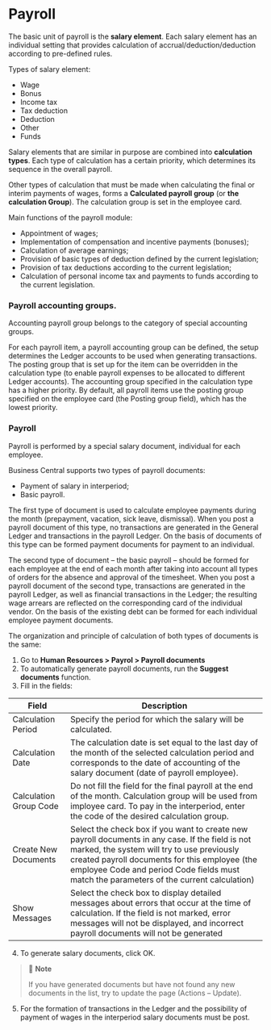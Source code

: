 # Payroll

The basic unit of payroll is the **salary element**. Each salary element has an individual setting that provides calculation of accrual/deduction/deduction according to pre-defined rules. 

Types of salary element:

- Wage
- Bonus
- Income tax
- Tax deduction
- Deduction
- Other
- Funds

Salary elements that are similar in purpose are combined into **calculation types**. Each type of calculation has a certain priority, which determines its sequence in the overall payroll.

Other types of calculation that must be made when calculating the final or interim payments of wages, forms a **Calculated payroll group** (or **the calculation Group**). The calculation group is set in the employee card.

Main functions of the payroll module:

- Appointment of wages; 
- Implementation of compensation and incentive payments (bonuses); 
- Calculation of average earnings;
- Provision of basic types of deduction defined by the current legislation; 
- Provision of tax deductions according to the current legislation; 
- Calculation of personal income tax and payments to funds according to the current legislation.

### Payroll accounting groups.

Accounting payroll group belongs to the category of special accounting groups.

For each payroll item, a payroll accounting group can be defined, the setup  determines the Ledger accounts to be used when generating transactions. The posting group that is set up for the item can be overridden in the calculation type (to enable payroll expenses to be allocated to different Ledger accounts). The accounting group specified in the calculation type has a higher priority. By default, all payroll items use the posting group specified on the employee card (the Posting group field), which has the lowest priority.

### Payroll

Payroll is performed by a special salary document, individual for each employee.

Business Central supports two types of payroll documents: 

- Payment of salary in interperiod; 
- Basic payroll. 

The first type of document is used to calculate employee payments during the month (prepayment, vacation, sick leave, dismissal). When you post a payroll document of this type, no transactions are generated in the General Ledger and transactions in the payroll Ledger. On the basis of documents of this type can be formed payment documents for payment to an individual. 

The second type of document – the basic payroll – should be formed for each employee at the end of each month after taking into account all types of orders for the absence and approval of the timesheet. When you post a payroll document of the second type, transactions are generated in the payroll Ledger, as well as financial transactions in the Ledger; the resulting wage arrears are reflected on the corresponding card of the individual vendor. On the basis of the existing debt can be formed for each individual employee payment documents.

The organization and principle of calculation of both types of documents is the same:

1. Go to **Human Resources > Payrol > Payroll documents**
2. To automatically generate payroll documents, run the **Suggest documents** function.
3. Fill in the fields:

| Field                  | Description                                                  |
| ---------------------- | ------------------------------------------------------------ |
| Calculation Period     | Specify the period for which the salary will be calculated.  |
| Calculation Date       | The calculation date is set equal to the last day of the month of the selected calculation period and corresponds to the date of accounting of the salary document (date of payroll employee). |
| Calculation Group Code | Do not fill the field for the final payroll at the end of the month. Calculation group will be used from imployee card. To pay in the interperiod, enter the code of the desired calculation group. |
| Create New Documents   | Select the check box if you want to create new payroll documents in any case. If the field is not marked, the system will try to use previously created payroll documents for this employee (the employee Code and period Code fields must match the parameters of the current calculation) |
| Show Messages          | Select the check box to display detailed messages about errors that occur at the time of calculation. If the field is not marked, error messages will not be displayed, and incorrect payroll documents will not be generated |

4. To generate salary documents, click OK. 

> :speech_balloon: **Note**
>
> If you have generated documents but have not found any new documents in the list, try to update the page (Actions – Update). 

5. For the formation of transactions in the Ledger and the possibility of payment of wages in the interperiod salary documents must be post.